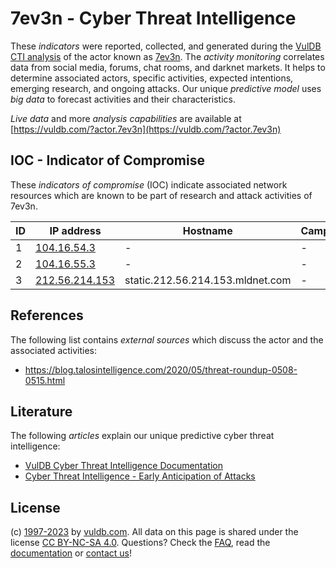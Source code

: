 # 7ev3n - Cyber Threat Intelligence

These _indicators_ were reported, collected, and generated during the [VulDB CTI analysis](https://vuldb.com/?kb.cti) of the actor known as [7ev3n](https://vuldb.com/?actor.7ev3n). The _activity monitoring_ correlates data from social media, forums, chat rooms, and darknet markets. It helps to determine associated actors, specific activities, expected intentions, emerging research, and ongoing attacks. Our unique _predictive model_ uses _big data_ to forecast activities and their characteristics.

_Live data_ and more _analysis capabilities_ are available at [https://vuldb.com/?actor.7ev3n](https://vuldb.com/?actor.7ev3n)

## IOC - Indicator of Compromise

These _indicators of compromise_ (IOC) indicate associated network resources which are known to be part of research and attack activities of 7ev3n.

ID | IP address | Hostname | Campaign | Confidence
-- | ---------- | -------- | -------- | ----------
1 | [104.16.54.3](https://vuldb.com/?ip.104.16.54.3) | - | - | High
2 | [104.16.55.3](https://vuldb.com/?ip.104.16.55.3) | - | - | High
3 | [212.56.214.153](https://vuldb.com/?ip.212.56.214.153) | static.212.56.214.153.mldnet.com | - | High

## References

The following list contains _external sources_ which discuss the actor and the associated activities:

* https://blog.talosintelligence.com/2020/05/threat-roundup-0508-0515.html

## Literature

The following _articles_ explain our unique predictive cyber threat intelligence:

* [VulDB Cyber Threat Intelligence Documentation](https://vuldb.com/?kb.cti)
* [Cyber Threat Intelligence - Early Anticipation of Attacks](https://www.scip.ch/en/?labs.20201022)

## License

(c) [1997-2023](https://vuldb.com/?kb.changelog) by [vuldb.com](https://vuldb.com/?kb.about). All data on this page is shared under the license [CC BY-NC-SA 4.0](https://creativecommons.org/licenses/by-nc-sa/4.0/). Questions? Check the [FAQ](https://vuldb.com/?kb.faq), read the [documentation](https://vuldb.com/?kb) or [contact us](https://vuldb.com/?contact)!
